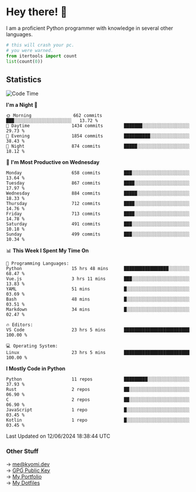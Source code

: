 # Hey there! 👋

I am a proficient Python programmer with knowledge in several other languages.

```py
# this will crash your pc.
# you were warned.
from itertools import count
list(count(0))
```

## Statistics
<!--START_SECTION:waka-->
![Code Time](http://img.shields.io/badge/Code%20Time-1%2C423%20hrs%2018%20mins-blue)

**I'm a Night 🦉** 

```text
🌞 Morning                662 commits         ███░░░░░░░░░░░░░░░░░░░░░░   13.72 % 
🌆 Daytime                1434 commits        ███████░░░░░░░░░░░░░░░░░░   29.73 % 
🌃 Evening                1854 commits        ██████████░░░░░░░░░░░░░░░   38.43 % 
🌙 Night                  874 commits         █████░░░░░░░░░░░░░░░░░░░░   18.12 % 
```
📅 **I'm Most Productive on Wednesday** 

```text
Monday                   658 commits         ███░░░░░░░░░░░░░░░░░░░░░░   13.64 % 
Tuesday                  867 commits         ████░░░░░░░░░░░░░░░░░░░░░   17.97 % 
Wednesday                884 commits         █████░░░░░░░░░░░░░░░░░░░░   18.33 % 
Thursday                 712 commits         ████░░░░░░░░░░░░░░░░░░░░░   14.76 % 
Friday                   713 commits         ████░░░░░░░░░░░░░░░░░░░░░   14.78 % 
Saturday                 491 commits         ███░░░░░░░░░░░░░░░░░░░░░░   10.18 % 
Sunday                   499 commits         ███░░░░░░░░░░░░░░░░░░░░░░   10.34 % 
```


📊 **This Week I Spent My Time On** 

```text
💬 Programming Languages: 
Python                   15 hrs 48 mins      █████████████████░░░░░░░░   68.47 % 
Vue.js                   3 hrs 11 mins       ███░░░░░░░░░░░░░░░░░░░░░░   13.83 % 
YAML                     51 mins             █░░░░░░░░░░░░░░░░░░░░░░░░   03.69 % 
Bash                     48 mins             █░░░░░░░░░░░░░░░░░░░░░░░░   03.51 % 
Markdown                 34 mins             █░░░░░░░░░░░░░░░░░░░░░░░░   02.47 % 

🔥 Editors: 
VS Code                  23 hrs 5 mins       █████████████████████████   100.00 % 

💻 Operating System: 
Linux                    23 hrs 5 mins       █████████████████████████   100.00 % 
```

**I Mostly Code in Python** 

```text
Python                   11 repos            █████████░░░░░░░░░░░░░░░░   37.93 % 
Rust                     2 repos             ██░░░░░░░░░░░░░░░░░░░░░░░   06.90 % 
C                        2 repos             ██░░░░░░░░░░░░░░░░░░░░░░░   06.90 % 
JavaScript               1 repo              █░░░░░░░░░░░░░░░░░░░░░░░░   03.45 % 
Kotlin                   1 repo              █░░░░░░░░░░░░░░░░░░░░░░░░   03.45 % 
```




 Last Updated on 12/06/2024 18:38:44 UTC
<!--END_SECTION:waka-->

### Other Stuff

→ [me@kyomi.dev](mailto:me@kyomi.dev)\
→ [GPG Public Key](https://github.com/bitterteriyaki.gpg)\
→ [My Portfolio](https://kyomi.dev)\
→ [My Dotfiles](https://github.com/bitterteriyaki/dotfiles)
